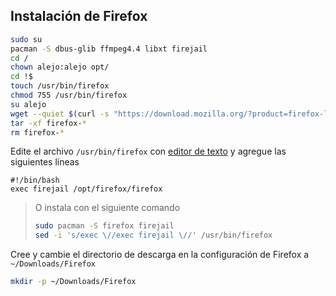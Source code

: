 ## Instalación de Firefox

```bash
sudo su
pacman -S dbus-glib ffmpeg4.4 libxt firejail
cd /
chown alejo:alejo opt/
cd !$
touch /usr/bin/firefox
chmod 755 /usr/bin/firefox
su alejo
wget --quiet $(curl -s "https://download.mozilla.org/?product=firefox-latest-ssl&os=linux64&lang=en-US"|awk -F'"' '{print $2}')
tar -xf firefox-*
rm firefox-*
```

Edite el archivo `/usr/bin/firefox` con [editor de texto][1] y agregue las siguientes líneas
```text
#!/bin/bash
exec firejail /opt/firefox/firefox
```

>O instala con el siguiente comando
>```bash
>sudo pacman -S firefox firejail
>sed -i 's/exec \//exec firejail \//' /usr/bin/firefox
>```

Cree y cambie el directorio de descarga en la configuración de Firefox a `~/Downloads/Firefox`
```bash
mkdir -p ~/Downloads/Firefox
```

[1]:../../README.es.md#editor-de-texto